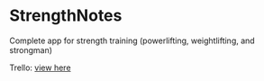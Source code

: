 # StrengthNotes
Complete app for strength training (powerlifting, weightlifting, and strongman)

Trello: [view here](https://trello.com/b/vJDhafyT/strengthnotes)
